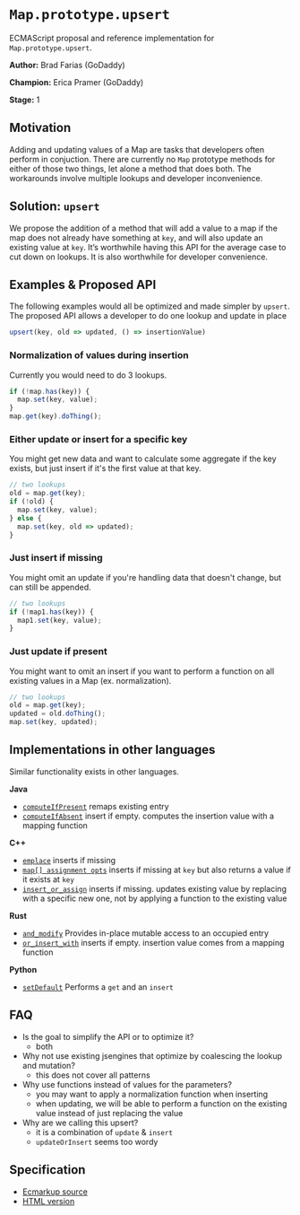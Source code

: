 # `Map.prototype.upsert`

ECMAScript proposal and reference implementation for `Map.prototype.upsert`.

**Author:** Brad Farias (GoDaddy)

**Champion:** Erica Pramer (GoDaddy)

**Stage:** 1

## Motivation

Adding and updating values of a Map are tasks that developers often perform 
in conjuction. There are currently no `Map` prototype methods for either of those two
things, let alone a method that does both. The workarounds involve multiple 
lookups and developer inconvenience.

## Solution: `upsert`

We propose the addition of a method that will add a value to a map if the map does not already have something at `key`, and will also update an existing 
value at `key`. 
It’s worthwhile having this API for the average case to cut down on lookups.
It is also worthwhile for developer convenience.

## Examples & Proposed API

The following examples would all be optimized and made simpler by `upsert`.
The proposed API allows a developer to do one lookup and update in place
```js
upsert(key, old => updated, () => insertionValue)
```

### Normalization of values during insertion
Currently you would need to do 3 lookups.
```js
if (!map.has(key)) {
  map.set(key, value);
}
map.get(key).doThing();
```

### Either update or insert for a specific key
You might get new data and want to calculate some aggregate if the key exists,
but just insert if it's the first value at that key.

```js
// two lookups
old = map.get(key);
if (!old) {
  map.set(key, value);
} else {
  map.set(key, old => updated);
}
```

### Just insert if missing
You might omit an update if you're handling data that doesn't change, but
can still be appended.
```js
// two lookups
if (!map1.has(key)) {
  map1.set(key, value);
}
```

### Just update if present
You might want to omit an insert if you want to perform a function on
all existing values in a Map (ex. normalization).

```js
// two lookups
old = map.get(key);
updated = old.doThing();
map.set(key, updated);
```

## Implementations in other languages

Similar functionality exists in other languages.

**Java**

* [`computeIfPresent`](https://docs.oracle.com/javase/9/docs/api/java/util/Map.html#computeIfPresent-K-java.util.function.BiFunction-) remaps existing entry
* [`computeIfAbsent`](https://docs.oracle.com/javase/9/docs/api/java/util/Map.html#computeIfAbsent-K-java.util.function.Function-) insert if empty. computes
the insertion value with a mapping function

**C++**

* [`emplace`](https://en.cppreference.com/w/cpp/container/map/emplace) inserts if missing
* [`map[] assignment opts`](https://en.cppreference.com/w/cpp/container/map/operator_at) inserts if missing
at `key` but also returns a value if it exists at `key`
* [`insert_or_assign`](https://en.cppreference.com/w/cpp/container/map/insert_or_assign) inserts if missing. updates existing value by replacing with a 
specific new one, not by applying a function to the existing value


**Rust**

* [`and_modify`](https://doc.rust-lang.org/std/collections/hash_map/enum.Entry.html#method.and_modify) Provides in-place mutable access to an occupied entry
* [`or_insert_with`](https://doc.rust-lang.org/std/collections/hash_map/enum.Entry.html#method.or_insert_with) inserts if empty. insertion value comes from
a mapping function


**Python**

* [`setDefault`](https://docs.python.org/3/library/stdtypes.html#dict.setdefault)
Performs a `get` and an `insert`


## FAQ
- Is the goal to simplify the API or to optimize it?
  - both
- Why not use existing jsengines that optimize by coalescing the lookup and mutation? 
  - this does not cover all patterns
- Why use functions instead of values for the parameters?
  - you may want to apply a normalization function when inserting
  - when updating, we will be able to perform a function on the existing value
  instead of just replacing the value
- Why are we calling this upsert?
  - it is a combination of `update` & `insert`
  - `updateOrInsert` seems too wordy

## Specification

* [Ecmarkup source](https://github.com/thumbsupep/proposal-upsert/blob/master/spec.emu)
* [HTML version](https://thumbsupep.github.io/proposal-upsert/)
